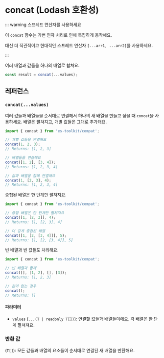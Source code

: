 # concat (Lodash 호환성)

::: warning 스프레드 연산자를 사용하세요

이 `concat` 함수는 가변 인자 처리로 인해 복잡하게 동작해요.

대신 더 직관적이고 현대적인 스프레드 연산자 `[...arr1, ...arr2]`를 사용하세요.

:::

여러 배열과 값들을 하나의 배열로 합쳐요.

```typescript
const result = concat(...values);
```

## 레퍼런스

### `concat(...values)`

여러 값들과 배열들을 순서대로 연결해서 하나의 새 배열을 만들고 싶을 때 `concat`을 사용하세요. 배열은 펼쳐지고, 개별 값들은 그대로 추가돼요.

```typescript
import { concat } from 'es-toolkit/compat';

// 개별 값들을 연결해요
concat(1, 2, 3);
// Returns: [1, 2, 3]

// 배열들을 연결해요
concat([1, 2], [3, 4]);
// Returns: [1, 2, 3, 4]

// 값과 배열을 함께 연결해요
concat(1, [2, 3], 4);
// Returns: [1, 2, 3, 4]
```

중첩된 배열은 한 단계만 펼쳐져요.

```typescript
import { concat } from 'es-toolkit/compat';

// 중첩 배열은 한 단계만 펼쳐져요
concat([1, [2, 3]], 4);
// Returns: [1, [2, 3], 4]

// 더 깊게 중첩된 배열
concat([1, [2, [3, 4]]], 5);
// Returns: [1, [2, [3, 4]], 5]
```

빈 배열과 빈 값들도 처리해요.

```typescript
import { concat } from 'es-toolkit/compat';

// 빈 배열과 함께
concat([], [1, 2], [], [3]);
// Returns: [1, 2, 3]

// 값이 없는 경우
concat();
// Returns: []
```

#### 파라미터

- `values` (`...(T | readonly T[])`): 연결할 값들과 배열들이에요. 각 배열은 한 단계 펼쳐져요.

### 반환 값

(`T[]`): 모든 값들과 배열의 요소들이 순서대로 연결된 새 배열을 반환해요.
